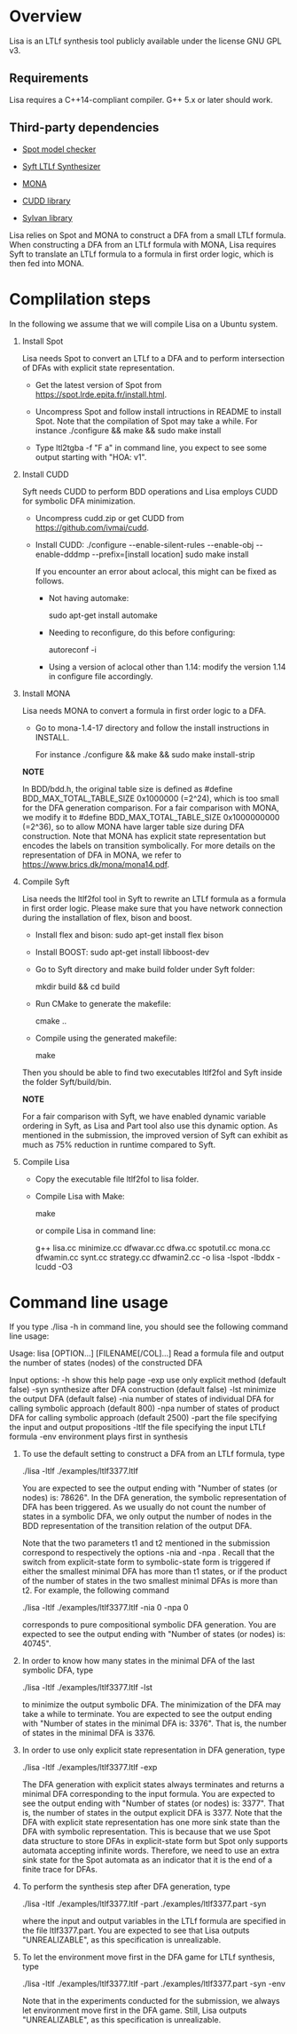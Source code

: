 Overview
=======

Lisa is an LTLf synthesis tool publicly available under the license GNU GPL v3.


Requirements
-----------------------------------

Lisa requires a C++14-compliant compiler.  G++ 5.x or later should work.

Third-party dependencies
-----------------------------------

* [Spot model checker](https://spot.lrde.epita.fr/)

* [Syft LTLf Synthesizer](https://github.com/liyong31/Syft)

* [MONA](https://github.com/liyong31/MONA)

* [CUDD library](https://github.com/KavrakiLab/cudd.git)

* [Sylvan library](https://github.com/trolando/sylvan)

Lisa relies on Spot and MONA to construct a DFA from a small LTLf formula.
When constructing a DFA from an LTLf formula with MONA, Lisa requires Syft to
translate an LTLf formula to a formula in first order logic, which is then fed into MONA.

Complilation steps
=======

In the following we assume that we will compile Lisa on a Ubuntu system.

1. Install Spot

    Lisa needs Spot to convert an LTLf to a DFA and to perform intersection of DFAs with explicit state representation.

    * Get the latest version of Spot from https://spot.lrde.epita.fr/install.html.

    * Uncompress Spot and follow install intructions in README to install Spot. Note that the compilation of Spot may take a while.
    For instance ./configure && make && sudo make install

    * Type ltl2tgba -f "F a" in command line, you expect to see some output starting with "HOA: v1".

2. Install CUDD

    Syft needs CUDD to perform BDD operations and Lisa employs CUDD for symbolic DFA minimization.

    * Uncompress cudd.zip or get CUDD from https://github.com/ivmai/cudd.

    * Install CUDD:
        ./configure --enable-silent-rules --enable-obj --enable-dddmp --prefix=[install location]
        sudo make install

        If you encounter an error about aclocal, this might can be fixed as follows.
        * Not having automake:
        
            sudo apt-get install automake
        * Needing to reconfigure, do this before configuring:

            autoreconf -i
        * Using a version of aclocal other than 1.14:
            modify the version 1.14 in configure file accordingly.

3. Install MONA

    Lisa needs MONA to convert a formula in first order logic to a DFA.

    * Go to mona-1.4-17 directory and follow the install instructions in INSTALL.
    
        For instance ./configure && make && sudo make install-strip

    **NOTE**

    In BDD/bdd.h, the original table size is defined as #define BDD_MAX_TOTAL_TABLE_SIZE 0x1000000 (=2^24), which is too small for the DFA generation comparison.
    For a fair comparison with MONA, we modify it to #define BDD_MAX_TOTAL_TABLE_SIZE 0x1000000000 (=2^36), so to allow MONA have larger table size during DFA construction.
    Note that MONA has explicit state representation but encodes the labels on transition symbolically.
    For more details on the representation of DFA in MONA, we refer to https://www.brics.dk/mona/mona14.pdf.
    
4. Compile Syft

    Lisa needs the ltlf2fol tool in Syft to rewrite an LTLf formula as a formula in first order logic.
    Please make sure that you have network connection during the installation of flex, bison and boost.

    * Install flex and bison:
        sudo apt-get install flex bison

    * Install BOOST:
        sudo apt-get install libboost-dev

    * Go to Syft directory and make build folder under Syft folder:

        mkdir build && cd build

    * Run CMake to generate the makefile:

        cmake ..

    * Compile using the generated makefile:

        make
   
    Then you should be able to find two executables ltlf2fol and Syft inside the folder Syft/build/bin.

    **NOTE**

    For a fair comparison with Syft, we have enabled dynamic variable ordering in Syft, as Lisa and Part tool also use this dynamic option.
    As mentioned in the submission, the improved version of Syft can exhibit as much as 75% reduction in runtime compared to Syft.

5. Compile Lisa

    * Copy the executable file ltlf2fol to lisa folder.

    * Compile Lisa with Make:
    
        make

        or compile Lisa in command line:

        g++ lisa.cc minimize.cc dfwavar.cc dfwa.cc spotutil.cc mona.cc dfwamin.cc synt.cc strategy.cc dfwamin2.cc  -o lisa -lspot -lbddx -lcudd -O3

Command line usage
=======

If you type ./lisa -h in command line, you should see the following command line usage:

Usage: lisa [OPTION...] [FILENAME[/COL]...]
Read a formula file and output the number of states (nodes) of the constructed DFA

 Input options:
 -h                    show this help page
 -exp                  use only explicit method (default false)
 -syn                  synthesize after DFA construction (default false)
 -lst                  minimize the output DFA (default false)
 -nia  <int>           number of states of individual DFA for calling symbolic approach (default 800)
 -npa  <int>           number of states of product DFA for calling symbolic approach (default 2500)
 -part <file>          the file specifying the input and output propositions
 -ltlf <file>          the file specifying the input LTLf formula
 -env                  environment plays first in synthesis

1. To use the default setting to construct a DFA from an LTLf formula, type
    
    ./lisa -ltlf ./examples/ltlf3377.ltlf
    
    You are expected to see the output ending with "Number of states (or nodes) is: 78626".
    In the DFA generation, the symbolic representation of DFA has been triggered.
    As we usually do not count the number of states in a symbolic DFA, we only output the number of nodes in the BDD representation of the transition relation of the output DFA.
    
    Note that the two parameters t1 and t2 mentioned in the submission correspond to respectively the options -nia <int> and -npa <int>.
    Recall that the switch from explicit-state form to symbolic-state form is triggered if either the smallest minimal DFA has more than t1 states, or
    if the product of the number of states in the two smallest minimal DFAs is more than t2.
    For example, the following command
    
    ./lisa -ltlf ./examples/ltlf3377.ltlf -nia 0 -npa 0
    
    corresponds to pure compositional symbolic DFA generation. You are expected to see the output ending with "Number of states (or nodes) is: 40745".
    
2. In order to know how many states in the minimal DFA of the last symbolic DFA, type

    ./lisa -ltlf ./examples/ltlf3377.ltlf -lst
    
    to minimize the output symbolic DFA. The minimization of the DFA may take a while to terminate.
    You are expected to see the output ending with "Number of states in the minimal DFA is: 3376".
    That is, the number of states in the minimal DFA is 3376.
    
3. In order to use only explicit state representation in DFA generation, type
    
    ./lisa -ltlf ./examples/ltlf3377.ltlf -exp
    
    The DFA generation with explicit states always terminates and returns a minimal DFA corresponding to the input formula.
    You are expected to see the output ending with "Number of states (or nodes) is: 3377".
    That is, the number of states in the output explicit DFA is 3377.
    Note that the DFA with explicit state representation has one more sink state than the DFA with symbolic representation.
    This is because that we use Spot data structure to store DFAs in explicit-state form but Spot only supports automata accepting infinite words.
    Therefore, we need to use an extra sink state for the Spot automata as an indicator that it is the end of a finite trace for DFAs.

4. To perform the synthesis step after DFA generation, type
    
    ./lisa -ltlf ./examples/ltlf3377.ltlf -part ./examples/ltlf3377.part -syn
    
    where the input and output variables in the LTLf formula are specified in the file ltlf3377.part.
    You are expected to see that Lisa outputs "UNREALIZABLE", as this specification is unrealizable.

5. To let the environment move first in the DFA game for LTLf synthesis, type

    ./lisa -ltlf ./examples/ltlf3377.ltlf -part ./examples/ltlf3377.part -syn -env
    
    Note that in the experiments conducted for the submission, we always let environment move first in the DFA game.
    Still, Lisa outputs "UNREALIZABLE", as this specification is unrealizable.

